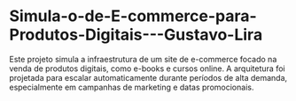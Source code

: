 # Simula-o-de-E-commerce-para-Produtos-Digitais---Gustavo-Lira
Este projeto simula a infraestrutura de um site de e-commerce focado na venda de produtos digitais, como e-books e cursos online. A arquitetura foi projetada para escalar automaticamente durante períodos de alta demanda, especialmente em campanhas de marketing e datas promocionais.
